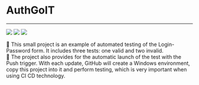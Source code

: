 # AuthGoIT
___
[<img src="https://img.shields.io/badge/JavaScript-0000FF?style=flat-square&logo=Javascript&logoColor=FFFF00"/>](https://en.wikipedia.org/wiki/JavaScript)  [<img src="https://img.shields.io/badge/cypress_cucumber_preprocessor v17.2.0-D2691E?style=flat-square&logo=cypress-cucumber-preprocessor&logoColor=FFA500" />](https://github.com/badeball/cypress-cucumber-preprocessor) [<img src="https://img.shields.io/badge/Cypress v12.14.0-8B008B?style=flat-square&logo=Cypress&logoColor=FFA500"/>](https://docs.cypress.io/guides/overview/why-cypress)

:small_orange_diamond: This small project is an example of automated testing of the Login-Password form. It includes three tests: one valid and two invalid.     
:small_orange_diamond: The project also provides for the automatic launch of the test with the Push trigger. With each update, GitHub will create a Windows environment, copy this project into it and perform testing, which is very important when using CI CD technology.


